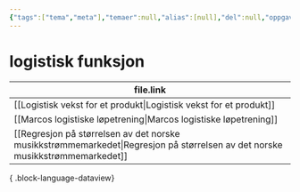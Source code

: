 ```yaml
---
{"tags":["tema","meta"],"temaer":null,"alias":[null],"del":null,"oppgave":null,"fag":null,"eksamen":null,"dg-publish":true,"title":"logistisk funksjon","date":"2023-06-01","modified":"2023-06-01","permalink":"/temaer/logistisk-funksjon/","dgPassFrontmatter":true}
---
```



# logistisk funksjon
| file.link                                                                                                                       |
| ------------------------------------------------------------------------------------------------------------------------------- |
| [[Logistisk vekst for et produkt\|Logistisk vekst for et produkt]]                                                           |
| [[Marcos logistiske løpetrening\|Marcos logistiske løpetrening]]                                                             |
| [[Regresjon på størrelsen av det norske musikkstrømmemarkedet\|Regresjon på størrelsen av det norske musikkstrømmemarkedet]] |

{ .block-language-dataview}
